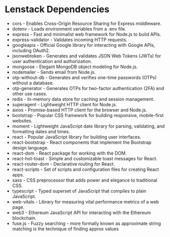 # Lenstack Dependencies

* cors - Enables Cross-Origin Resource Sharing for Express middleware.
* dotenv - Loads environment variables from a .env file.
* express - Fast and minimalist web framework for Node.js to build APIs.
* express-validator - Validates incoming HTTP requests.
* googleapis - Official Google library for interacting with Google APIs, including OAuth2.
* jsonwebtoken - Generates and validates JSON Web Tokens (JWTs) for user authentication and authorization.
* mongoose - Elegant MongoDB object modeling for Node.js.
* nodemailer - Sends email from Node.js.
* otp-without-db - Generates and verifies one-time passwords (OTPs) without a database.
* otp-generator - Generates OTPs for two-factor authentication (2FA) and other use cases.
* redis - In-memory data store for caching and session management.
* superagent - Lightweight HTTP client for Node.js.
* axios - Promise-based HTTP client for the browser and Node.js.
* bootstrap - Popular CSS framework for building responsive, mobile-first websites.
* moment - Lightweight JavaScript date library for parsing, validating, and formatting dates and times.
* react - Popular JavaScript library for building user interfaces.
* react-bootstrap - React components that implement the Bootstrap design language.
* react-dom - React package for working with the DOM.
* react-hot-toast - Simple and customizable toast messages for React.
* react-router-dom - Declarative routing for React.
* react-scripts - Set of scripts and configuration files for creating React apps.
* sass - CSS preprocessor that adds power and elegance to traditional CSS.
* typescript - Typed superset of JavaScript that compiles to plain JavaScript.
* web-vitals - Library for measuring vital performance metrics of a web page.
* web3 - Ethereum JavaScript API for interacting with the Ethereum blockchain.
* fuse.js - Fuzzy searching - more formally known as approximate string matching is the technique of finding approx values